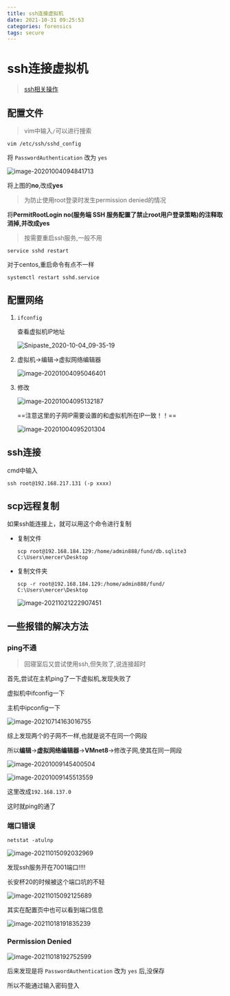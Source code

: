```yaml
---
title: ssh连接虚拟机
date: 2021-10-31 09:25:53
categories: forensics
tags: secure
---
```


# ssh连接虚拟机

> [ssh相关操作](https://blog.csdn.net/java_dotar_01/article/details/76942563)



## 配置文件

> vim中输入`/`可以进行搜索

```
vim /etc/ssh/sshd_config
```

将 `PasswordAuthentication` 改为 `yes`

![image-20201004094841713](image-20201004094841713.png)

将上图的**no**,改成**yes**



> 为防止使用root登录时发生permission denied的情况

将**PermitRootLogin no(服务端 SSH 服务配置了禁止root用户登录策略)**的注释取消掉,并改成**yes**

> 按需要重启ssh服务,一般不用

```
service sshd restart
```

对于centos,重启命令有点不一样

```
systemctl restart sshd.service
```



## 配置网络

1. `ifconfig`

   查看虚拟机IP地址

   ![Snipaste_2020-10-04_09-35-19](Snipaste_2020-10-04_09-35-19.png)

2. 虚拟机->编辑->虚拟网络编辑器

   ![image-20201004095046401](image-20201004095046401.png)

3. 修改

   ![image-20201004095132187](image-20201004095132187.png)

   ==注意这里的子网IP需要设置的和虚拟机所在IP一致！！==

   ![image-20201004095201304](image-20201004095201304.png)



## ssh连接

cmd中输入

```
ssh root@192.168.217.131 (-p xxxx)
```



## scp远程复制

如果ssh能连接上，就可以用这个命令进行复制

- 复制文件

  ```
  scp root@192.168.184.129:/home/admin888/fund/db.sqlite3 C:\Users\mercer\Desktop
  ```

- 复制文件夹

  ```
  scp -r root@192.168.184.129:/home/admin888/fund/ C:\Users\mercer\Desktop
  ```

  ![image-20211021222907451](image-20211021222907451.png)



## 一些报错的解决方法

### ping不通

> 回寝室后又尝试使用ssh,但失败了,说连接超时

首先,尝试在主机ping了一下虚拟机,发现失败了

虚拟机中ifconfig一下

主机中ipconfig一下

![image-20210714163016755](image-20210714163016755.png)

综上发现两个的子网不一样,也就是说不在同一个网段

所以**编辑**->**虚拟网络编辑器**->**VMnet8**->修改子网,使其在同一网段

![image-20201009145400504](image-20201009145400504.png)

![image-20201009145513559](image-20201009145513559.png)

这里改成`192.168.137.0` 

这时就ping的通了



### 端口错误

```
netstat -atulnp
```

![image-20211015092032969](image-20211015092032969.png)

发现ssh服务开在7001端口!!!!

长安杯20的时候被这个端口坑的不轻

![image-20211015092125689](image-20211015092125689.png)



其实在配置页中也可以看到端口信息

![image-20211018191835239](image-20211018191835239.png)



### Permission Denied

![image-20211018192752599](image-20211018192752599.png)

后来发现是将 `PasswordAuthentication` 改为 `yes` 后,没保存

所以不能通过输入密码登入
